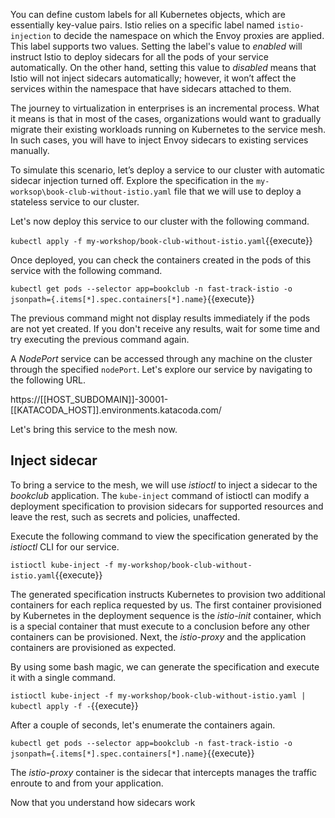 You can define custom labels for all Kubernetes objects, which are essentially key-value pairs. Istio relies on a specific label named `istio-injection` to decide the namespace on which the Envoy proxies are applied. This label supports two values. Setting the label's value to _enabled_ will instruct Istio to deploy sidecars for all the pods of your service automatically. On the other hand, setting this value to _disabled_ means that Istio will not inject sidecars automatically; however, it won’t affect the services within the namespace that have sidecars attached to them.

The journey to virtualization in enterprises is an incremental process. What it means is that in most of the cases, organizations would want to gradually migrate their existing workloads running on Kubernetes to the service mesh. In such cases, you will have to inject Envoy sidecars to existing services manually.

To simulate this scenario, let’s deploy a service to our cluster with automatic sidecar injection turned off. Explore the specification in the `my-worksop\book-club-without-istio.yaml` file that we will use to deploy a stateless service to our cluster.

Let's now deploy this service to our cluster with the following command.

`kubectl apply -f my-workshop/book-club-without-istio.yaml`{{execute}}

Once deployed, you can check the containers created in the pods of this service with the following command.

`kubectl get pods --selector app=bookclub -n fast-track-istio -o jsonpath={.items[*].spec.containers[*].name}`{{execute}}

The previous command might not display results immediately if the pods are not yet created. If you don't receive any results, wait for some time and try executing the previous command again.

A _NodePort_ service can be accessed through any machine on the cluster through the specified `nodePort`. Let's explore our service by navigating to the following URL.

https://[[HOST_SUBDOMAIN]]-30001-[[KATACODA_HOST]].environments.katacoda.com/

Let's bring this service to the mesh now.

## Inject sidecar

To bring a service to the mesh, we will use _istioctl_ to inject a sidecar to the _bookclub_ application. The `kube-inject` command of istioctl can modify a deployment specification to provision sidecars for supported resources and leave the rest, such as secrets and policies, unaffected.

Execute the following command to view the specification generated by the _istioctl_ CLI for our service.

`istioctl kube-inject -f my-workshop/book-club-without-istio.yaml`{{execute}}

The generated specification instructs Kubernetes to provision two additional containers for each replica requested by us. The first container provisioned by Kubernetes in the deployment sequence is the _istio-init_ container, which is a special container that must execute to a conclusion before any other containers can be provisioned. Next, the _istio-proxy_ and the application containers are provisioned as expected.

By using some bash magic, we can generate the specification and execute it with a single command.

`istioctl kube-inject -f my-workshop/book-club-without-istio.yaml | kubectl apply -f -`{{execute}}

After a couple of seconds, let's enumerate the containers again.

`kubectl get pods --selector app=bookclub -n fast-track-istio -o jsonpath={.items[*].spec.containers[*].name}`{{execute}}

The *istio-proxy* container is the sidecar that intercepts manages the traffic enroute to and from your application.

Now that you understand how sidecars work